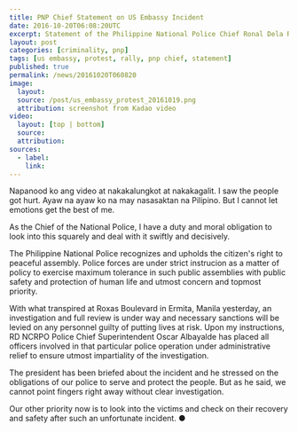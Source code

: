 ```yaml
---
title: PNP Chief Statement on US Embassy Incident
date: 2016-10-20T06:08:20UTC
excerpt: Statement of the Philippine National Police Chief Ronal Dela Rosa who is with President Rodrigo Duterte in China regarding the incident that transpired before the U.S. Embassy in Ermita, Manila on 19 October 2016.
layout: post
categories: [criminality, pnp]
tags: [us embassy, protest, rally, pnp chief, statement]
published: true
permalink: /news/20161020T060820
image:
  layout:
  source: /post/us_embassy_protest_20161019.png
  attribution: screenshot from Kadao video
video:
  layout: [top | bottom]
  source: 
  attribution: 
sources:
  - label:
    link:
---
```


Napanood ko ang video at nakakalungkot at nakakagalit.
I saw the people got hurt.
Ayaw na ayaw ko na may nasasaktan na Pilipino.
But I cannot let emotions get the best of me.

As the Chief of the National Police, I have a duty and moral obligation to look into this squarely and deal with it swiftly and decisively.

The Philippine National Police recognizes and upholds the citizen's right to peaceful assembly.
Police forces are under strict instrucion as a matter of policy to exercise maximum tolerance in such public assemblies with public safety and protection of human life and utmost concern and topmost priority.

With what transpired at Roxas Boulevard in Ermita, Manila yesterday, an investigation and full review is under way and necessary sanctions will be levied on any personnel guilty of putting lives at risk.
Upon my instructions, RD NCRPO Police Chief Superintendent Oscar Albayalde has placed all officers involved in that particular police operation under administrative relief to ensure utmost impartiality of the investigation.

The president has been briefed about the incident and he stressed on the obligations of our police to serve and protect the people.
But as he said, we cannot point fingers right away without clear investigation.

Our other priority now is to look into the victims and check on their recovery and safety after such an unfortunate incident.
&#x25cf;
